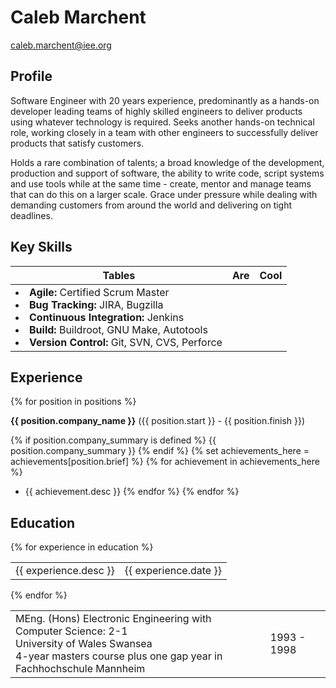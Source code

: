 Caleb Marchent
==
caleb.marchent@iee.org

Profile
--
Software Engineer with 20 years experience, predominantly as a hands-on developer leading teams of highly skilled engineers to deliver products using whatever technology is required. Seeks another hands-on technical role, working closely in a team with other engineers to successfully deliver products that satisfy customers.

Holds a rare combination of talents; a broad knowledge of the development, production and support of software, the ability to write code, script systems and use tools while at the same time - create, mentor and manage teams that can do this on a larger scale. Grace under pressure while dealing with demanding customers from around the world and delivering on tight deadlines.

Key Skills
--

| Tables        | Are           | Cool  |
| ------------- |:-------------:| -----:|
| <li> **Agile:** Certified Scrum Master<br /><li> **Bug Tracking:** JIRA, Bugzilla<br /><li> **Continuous Integration:** Jenkins<br /><li> **Build:** Buildroot, GNU Make, Autotools<br /><li> **Version Control:** Git, SVN, CVS, Perforce<br /> |  | |


Experience
--
{% for position in positions %}

**{{ position.company_name }}** ({{ position.start }} - {{ position.finish }})
</table>

{% if position.company_summary is defined %}
{{ position.company_summary }}
{% endif %}
{% set achievements_here = achievements[position.brief] %}
{% for achievement in achievements_here %}
* {{ achievement.desc }}
{% endfor %}
{% endfor %}

Education
--
{% for experience in education %}
<table>
    <tr><td>{{ experience.desc }}<td class="date">{{ experience.date }}</td>
</table>
{% endfor %}
<table>
    <tr>
        <td>
MEng. (Hons) Electronic Engineering with Computer Science: 2-1 <br>
University of Wales Swansea <br>
4-year masters course plus one gap year in Fachhochschule Mannheim
        <td class="date">
        1993 - 1998</td>
    </tr>
</table>
</body>